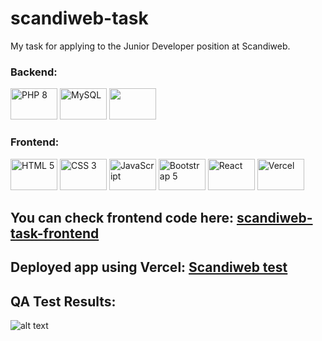 # scandiweb-task
My task for applying to the Junior Developer position at Scandiweb.

### Backend:
<div>
  <img src="https://user-images.githubusercontent.com/94250125/236554176-1498d71f-dbba-4550-b788-9851f0855630.svg" alt="PHP 8" width="75" height="50">
  <img src="https://user-images.githubusercontent.com/94250125/236554213-2a7de231-6241-4c2c-81b0-affacc1edf47.svg" alt="MySQL" width="75" height="50">
  <img src="https://user-images.githubusercontent.com/94250125/236560194-177eac89-df3a-475d-b9d3-a1f777b5b9ab.svg" alt="" width="75" height="50">
</div>

### Frontend:
<div>
  <img src="https://user-images.githubusercontent.com/94250125/236553959-64dd120a-3e1c-49d3-938b-b5ace0ea62f8.svg" alt="HTML 5" width="75" height="50">
  <img src="https://user-images.githubusercontent.com/94250125/236554000-46cb63a8-2be7-4f0d-85c6-04891eb100de.svg" alt="CSS 3" width="75" height="50">
  <img src="https://user-images.githubusercontent.com/94250125/236554042-54357f43-738a-45ff-ae53-d0a79e619c87.svg" alt="JavaScript" width="75" height="50">
  <img src="https://user-images.githubusercontent.com/94250125/236560798-048e2e0c-9b9e-416d-9661-323d12a981be.svg" alt="Bootstrap 5" width="75" height="50">
  <img src="https://user-images.githubusercontent.com/94250125/236553574-1744cd9c-2110-4b34-ac32-b63c766a6b1f.svg" alt="React" width="75" height="50">
  <img src="https://user-images.githubusercontent.com/94250125/236558962-d80d0c76-1704-4cb0-9744-21e0289a3cf7.svg" alt="Vercel" width="75" height="50">
</div>


## You can check frontend code here: [scandiweb-task-frontend](https://github.com/im-py-dev/scandiweb-task-frontend)

## Deployed app using Vercel: [Scandiweb test](https://scandiweb-task-frontend.vercel.app)

## QA Test Results:
![alt text](https://user-images.githubusercontent.com/94250125/235841132-1220cd6c-1fe2-4b60-be33-2856f80bf9c6.png)
